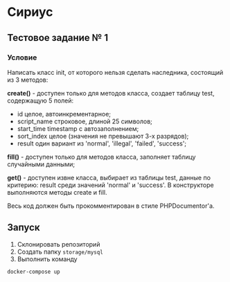 # Сириус
## Тестовое задание № 1

### Условие

Написать класс init, от которого нельзя сделать наследника, состоящий из 3 методов:

**create()** - доступен только для методов класса, создает таблицу test, содержащую 5
полей:

- id целое, автоинкрементарное;
- script_name строковое, длиной 25 символов;
- start_time timestamp с автозаполнением;
- sort_index целое (значения не превышают 3-х разрядов);
- result один вариант из 'normal', 'illegal', 'failed', 'success';

**fill()** - доступен только для методов класса, заполняет таблицу случайными данными;

**get()** - доступен извне класса, выбирает из таблицы test, данные по критерию: result среди
значений 'normal' и 'success'. В конструкторе выполняются методы create и fill.

Весь код должен быть прокомментирован в стиле PHPDocumentor'а.

## Запуск
1. Склонировать репозиторий
1. Создать папку `storage/mysql`
1. Выполнить команду 
```bash 
docker-compose up
```